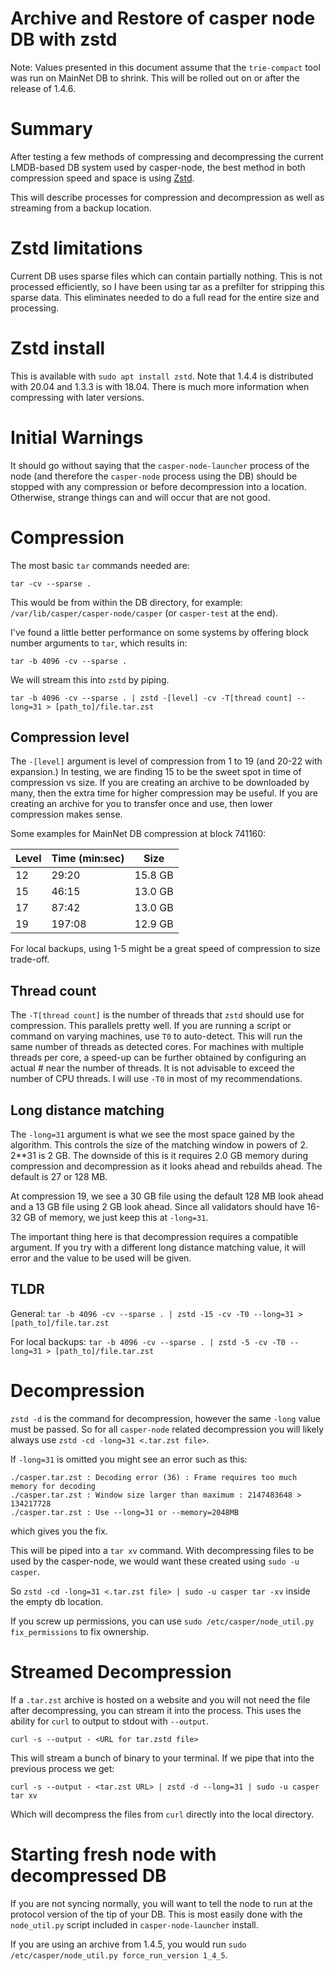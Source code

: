 # Archive and Restore of casper node DB with zstd

Note: Values presented in this document assume that the `trie-compact` tool was run on MainNet DB to shrink.  This will be rolled out on or after the release of 1.4.6.

# Summary

After testing a few methods of compressing and decompressing the current LMDB-based DB system used by casper-node, the best method in both compression speed and space is using [Zstd](http://facebook.github.io/zstd/).  

This will describe processes for compression and decompression as well as streaming from a backup location.

# Zstd limitations

Current DB uses sparse files which can contain partially nothing. This is not processed efficiently, so I have been using tar as a prefilter for stripping this sparse data.  This eliminates needed to do a full read for the entire size and processing.

# Zstd install

This is available with `sudo apt install zstd`.  Note that 1.4.4 is distributed with 20.04 and 1.3.3 is with 18.04.  There is much more information when compressing with later versions.

# Initial Warnings

It should go without saying that the `casper-node-launcher` process of the node (and therefore the `casper-node` process using the DB) should be stopped with any compression or before decompression into a location.  Otherwise, strange things can and will occur that are not good.

# Compression

The most basic `tar` commands needed are:

```
tar -cv --sparse .
```

This would be from within the DB directory, for example: `/var/lib/casper/casper-node/casper` (or `casper-test` at the end).  

I've found a little better performance on some systems by offering block number arguments to `tar`, which results in:

```
tar -b 4096 -cv --sparse .
```

We will stream this into `zstd` by piping.

```
tar -b 4096 -cv --sparse . | zstd -[level] -cv -T[thread count] --long=31 > [path_to]/file.tar.zst
```

## Compression level 

The `-[level]` argument is level of compression from 1 to 19 (and 20-22 with expansion.)   In testing, we are finding 15 to be the sweet spot in time of compression vs size.  If you are creating an archive to be downloaded by many, then the extra time for higher compression may be useful.  If you are creating an archive for you to transfer once and use, then lower compression makes sense.

Some examples for MainNet DB compression at block 741160:

| Level   | Time (min:sec)  | Size    |
|---------|-----------------|---------|
| 12      | 29:20           | 15.8 GB |
| 15      | 46:15           | 13.0 GB |
| 17      | 87:42           | 13.0 GB |
| 19      | 197:08          | 12.9 GB |

For local backups, using 1-5 might be a great speed of compression to size trade-off.  

## Thread count

The `-T[thread count]` is the number of threads that `zstd` should use for compression.  This parallels pretty well.  If you are running a script or command on varying machines, use `T0` to auto-detect.  This will run the same number of threads as detected cores.  For machines with multiple threads per core, a speed-up can be further obtained by configuring an actual # near the number of threads.  It is not advisable to exceed the number of CPU threads.  I will use `-T0` in most of my recommendations.

## Long distance matching

The `-long=31` argument is what we see the most space gained by the algorithm.  This controls the size of the matching window in powers of 2.  2**31 is 2 GB.  The downside of this is it requires 2.0 GB memory during compression and decompression as it looks ahead and rebuilds ahead.  The default is 27 or 128 MB.  

At compression 19, we see a 30 GB file using the default 128 MB look ahead and a 13 GB file using 2 GB look ahead.  Since all validators should have 16-32 GB of memory, we just keep this at `-long=31`.   

The important thing here is that decompression requires a compatible argument.  If you try with a different long distance matching value, it will error and the value to be used will be given.

## TLDR

General:
`tar -b 4096 -cv --sparse . | zstd -15 -cv -T0 --long=31 > [path_to]/file.tar.zst`

For local backups:
`tar -b 4096 -cv --sparse . | zstd -5 -cv -T0 --long=31 > [path_to]/file.tar.zst`

# Decompression

`zstd -d` is the command for decompression, however the same `-long` value must be passed. So for all `casper-node` related decompression you will likely always use `zstd -cd -long=31 <.tar.zst file>`.  

If `-long=31` is omitted you might see an error such as this:
```
./casper.tar.zst : Decoding error (36) : Frame requires too much memory for decoding 
./casper.tar.zst : Window size larger than maximum : 2147483648 > 134217728
./casper.tar.zst : Use --long=31 or --memory=2048MB
```
which gives you the fix.


This will be piped into a `tar xv` command.  With decompressing files to be used by the casper-node, we would want these created using `sudo -u casper`.

So `zstd -cd -long=31 <.tar.zst file> | sudo -u casper tar -xv` inside the empty db location.

If you screw up permissions, you can use `sudo /etc/casper/node_util.py fix_permissions` to fix ownership.

# Streamed Decompression

If a `.tar.zst` archive is hosted on a website and you will not need the file after decompressing, you can stream it into the process.  This uses the ability for `curl` to output to stdout with `--output`.

```
curl -s --output - <URL for tar.zstd file>
```

This will stream a bunch of binary to your terminal.  If we pipe that into the previous process we get:

```
curl -s --output - <tar.zst URL> | zstd -d --long=31 | sudo -u casper tar xv
```

Which will decompress the files from `curl` directly into the local directory.

# Starting fresh node with decompressed DB

If you are not syncing normally, you will want to tell the node to run at the protocol version of the tip of your DB.  This is most easily done with the `node_util.py` script included in `casper-node-launcher` install.

If you are using an archive from 1.4.5, you would run `sudo /etc/casper/node_util.py force_run_version 1_4_5`.